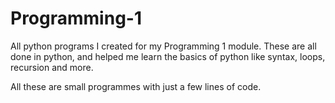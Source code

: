 # Programming-1
All python programs I created for my Programming 1 module. 
These are all done in python, and helped me learn the basics of python like syntax, loops, recursion and more.

All these are small programmes with just a few lines of code.
